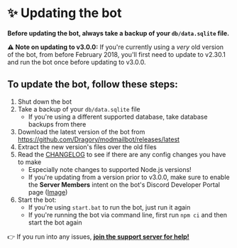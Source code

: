 # ✨ Updating the bot

**Before updating the bot, always take a backup of your `db/data.sqlite` file.**

**⚠ Note on updating to v3.0.0:** If you're currently using a *very* old version of the bot, from before February 2018, you'll first need to update to v2.30.1 and run the bot once before updating to v3.0.0.

## To update the bot, follow these steps:

1. Shut down the bot
2. Take a backup of your `db/data.sqlite` file
    * If you're using a different supported database, take database backups from there
3. Download the latest version of the bot from https://github.com/Dragory/modmailbot/releases/latest
4. Extract the new version's files over the old files
5. Read the [CHANGELOG](https://github.com/Kevify/modmail/blob/master/CHANGELOG.md) to see if there are any config changes you have to make
    * Especially note changes to supported Node.js versions!
    * If you're updating from a version prior to v3.0.0, make sure to enable the **Server Members** intent on the bot's Discord Developer Portal page ([Image](https://raw.githubusercontent.com/Kevify/modmail/master/docs/server-members-intent-2.png))
6. Start the bot:
    * If you're using `start.bat` to run the bot, just run it again
    * If you're running the bot via command line, first run `npm ci` and then start the bot again

👉 If you run into any issues, **[join the support server for help!](https://discord.gg/8ZJP24x)**
